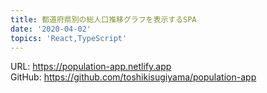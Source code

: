 ```yaml
---
title: 都道府県別の総人口推移グラフを表示するSPA
date: '2020-04-02'
topics: 'React,TypeScript'
---
```

URL: https://population-app.netlify.app  
GitHub: https://github.com/toshikisugiyama/population-app
